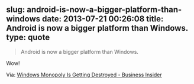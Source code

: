 slug: android-is-now-a-bigger-platform-than-windows
date: 2013-07-21 00:26:08
title: Android is now a bigger platform than Windows.
type: quote
---

> Android is now a bigger platform than Windows.

Wow!

 Via: [Windows Monopoly Is Getting Destroyed - Business Insider](http://www.businessinsider.com/windows-monopoly-is-getting-destroyed-2013-7)

